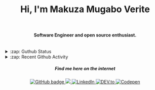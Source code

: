 
<h1 align="center">Hi, I'm Makuza Mugabo Verite </h1> 

<br/>
<h4 align="center">Software Engineer  and open source enthusiast.</h4>
 <br/>


<details>
  <summary>:zap: Guthub Status</summary>
 <p>
  <p align="center"><img width="100%" src="https://github-readme-stats.vercel.app/api?username=makuzaverite&count_private=true&show_icons=true&include_all_commits=true&show_icons=true&theme=tokyonight" /></p>
  </p>
</details>

<details>
  <summary>:zap: Recent Github Activity</summary>

<!--START_SECTION:activity-->
1. 🎉 Merged PR [#32](https://github.com/PatrickNiyogitare28/customify/pull/32) in [PatrickNiyogitare28/customify](https://github.com/PatrickNiyogitare28/customify)
2. 🎉 Merged PR [#34](https://github.com/PatrickNiyogitare28/customify/pull/34) in [PatrickNiyogitare28/customify](https://github.com/PatrickNiyogitare28/customify)
3. 💪 Opened PR [#34](https://github.com/PatrickNiyogitare28/customify/pull/34) in [PatrickNiyogitare28/customify](https://github.com/PatrickNiyogitare28/customify)
4. 🎉 Merged PR [#21](https://github.com/PatrickNiyogitare28/customify/pull/21) in [PatrickNiyogitare28/customify](https://github.com/PatrickNiyogitare28/customify)
5. 💪 Opened PR [#366](https://github.com/fastify/help/pull/366) in [fastify/help](https://github.com/fastify/help)
<!--END_SECTION:activity-->
</details>



<h5 align="center"><em>Find me here on the internet</em></h5>

<p align="center">
 
  <a href="https://github.com/makuzaverite?tab=followers">
    <img src="https://img.shields.io/github/followers/makuzaverite?label=Followers&logo=GitHub&style=for-the-badge" alt="GitHub badge" />
  </a>
  
   <a href="http://twitter.com/makuza_mugabo_v">
    <img src="https://img.shields.io/twitter/follow/makuza_mugabo_v?label=Twitter&logo=twitter&style=for-the-badge" />
  </a>
 
 <a href="https://www.linkedin.com/in/makuza-mugabo-verite-99369a184/" target="_blank">
  <img src="https://img.shields.io/badge/LinkedIn-%230077B5.svg?&style=for-the-badge&logo=LinkedIn&logoColor=white" alt="LinkedIn">
</a>

<a href="https://dev.to/mugaboverite" target="_blank">
   <img src="https://img.shields.io/badge/DEV-%230A0A0A.svg?&style=for-the-badge&logo=DEV.to&logoColor=white" alt="DEV.to">
</a>


<a href="https://codepen.io/makuza-mugabo-verite" target="_blank">
   <img src="https://img.shields.io/badge/Codepen-%230A0A0A.svg?&style=for-the-badge&logo=Codepen&logoColor=white" alt="Codepen">
</a>

</p>
